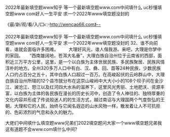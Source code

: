 2022年最新填空题www知乎
等一个最新填空题www.com中间填什么
uc秒懂填空题www com好人一生平安
求一个2022年www填空题没封的


《最/新/观/看/入/口👉http://wencao66.com》--

2022年最新填空题www知乎
等一个最新填空题www.com中间填什么
uc秒懂填空题www com好人一生平安
求一个2022年www填空题没封的
	32、谁不向前看，谁就会面临许多困难。
　　大理好风光，谁人偕我游。来吧，大理是你梦中的家园。　　“西南雄阔地，苍洱大名垂”，大理白族自治州位于云南省的西部，面积近三万平方公里，这里，是一个以白族为主体世居民族、多民族聚居、民族风情淳朴的地方。全州320多万人口中有白、汉、彝、回、苗等24种民族，少数民族人口约占百分之五十，其中白族人口超过一百万。在高峻起伏的云岭群山中，大理白族自治州所辖的12个县市就分布在这崇山峻岭中大大小小的108个坝子间在金沙江、澜沧江、怒江以及红河四大水糸的滋养下，这里风光秀丽、土地肥沃、资源丰富，以白族为主体的各民族在漫长的历史长河中，创造了令人神往的、独特厚重的文化内容并形成了传说般迷人的的生活方式，越过南诏与大理国两个气度恢弘的王朝，大理和它的人民，始终与它闻名遐迩的山水风物一样，散发着让人不可抗拒的、色彩浓烈的气息和永久的魅力。





大佬们中间填什么填空题www兄弟们2022填空题问大家一个www填空题兄弟我这有道题不会www.com填什么中间?
